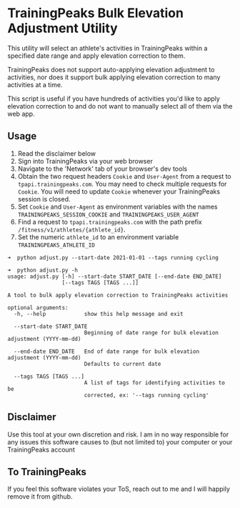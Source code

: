 # TrainingPeaks Bulk Elevation Adjustment Utility
This utility will select an athlete's activities in TrainingPeaks within a specified date range and apply elevation correction to them.

TrainingPeaks does not support auto-applying elevation adjustment to activities, nor does it support bulk applying elevation correction to many activities at a time.

This script is useful if you have hundreds of activities you'd like to apply elevation correction to and do not want to manually select all of them via the web app.

## Usage
1. Read the disclaimer below
2. Sign into TrainingPeaks via your web browser  
3. Navigate to the 'Network' tab of your browser's dev tools  
4. Obtain the two request headers `Cookie` and `User-Agent` from a request to `tpapi.trainingpeaks.com`. You may need to check multiple requests for `Cookie`. You will need to update `Cookie` whenever your TrainingPeaks session is closed.
5. Set `Cookie` and `User-Agent` as environment variables with the names `TRAININGPEAKS_SESSION_COOKIE` and `TRAININGPEAKS_USER_AGENT`
6. Find a request to `tpapi.trainingpeaks.com` with the path prefix `/fitness/v1/athletes/{athlete_id}`.
7. Set the numeric `athlete_id` to an environment variable `TRAININGPEAKS_ATHLETE_ID`

```
➜  python adjust.py --start-date 2021-01-01 --tags running cycling

➜  python adjust.py -h
usage: adjust.py [-h] --start-date START_DATE [--end-date END_DATE]
                 [--tags TAGS [TAGS ...]]

A tool to bulk apply elevation correction to TrainingPeaks activities

optional arguments:
  -h, --help            show this help message and exit

  --start-date START_DATE
                        Beginning of date range for bulk elevation adjustment (YYYY-mm-dd)

  --end-date END_DATE   End of date range for bulk elevation adjustment (YYYY-mm-dd)
                        Defaults to current date

  --tags TAGS [TAGS ...]
                        A list of tags for identifying activities to be
                        corrected, ex: '--tags running cycling'
```

## Disclaimer
Use this tool at your own discretion and risk. I am in no way responsible for any issues this software causes to (but not limited to) your computer or your TrainingPeaks account

## To TrainingPeaks
If you feel this software violates your ToS, reach out to me and I will happily remove it from github.
